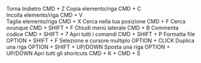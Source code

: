 Torna Indietro                              CMD + Z
Copia elemento/riga                         CMD + C                                    
Incolla elemento/riga                       CMD + V                                    
Taglia elemento/riga                        CMD + X
Cerca nella tua posizione                   CMD + F
Cerca ovunque                               CMD + SHIFT + F
Chiudi menù laterale                        CMD + B
Commenta codice                             CMD + SHIFT + 7
Apri tutti i comandi                        CMD + SHIFT + P
Formatta file                               OPTION + SHIFT + F
Selezione e cursore multiplo                OPTION + CLICK
Duplica una riga                            OPTION + SHIFT + UP/DOWN
Sposta una riga                             OPTION + UP/DOWN
Apri tutti gli shortcuts                    CMD + K + CMD + S